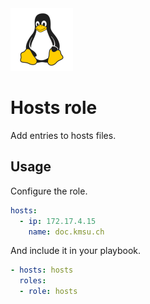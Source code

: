 <img src="/logos/hosts.png" alt="hosts logo" width="100" height="100">

# Hosts role

Add entries to hosts files.

## Usage

Configure the role.

```yml
hosts:
  - ip: 172.17.4.15
    name: doc.kmsu.ch
```

And include it in your playbook.

```yml
- hosts: hosts
  roles:
  - role: hosts
```
